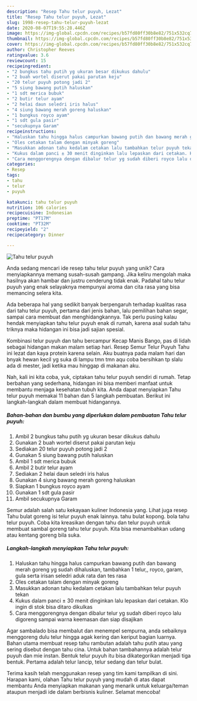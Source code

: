 ```yaml
---
description: "Resep Tahu telur puyuh, Lezat"
title: "Resep Tahu telur puyuh, Lezat"
slug: 1998-resep-tahu-telur-puyuh-lezat
date: 2020-08-07T19:55:28.446Z
image: https://img-global.cpcdn.com/recipes/b57fd80ff30b8e82/751x532cq70/tahu-telur-puyuh-foto-resep-utama.jpg
thumbnail: https://img-global.cpcdn.com/recipes/b57fd80ff30b8e82/751x532cq70/tahu-telur-puyuh-foto-resep-utama.jpg
cover: https://img-global.cpcdn.com/recipes/b57fd80ff30b8e82/751x532cq70/tahu-telur-puyuh-foto-resep-utama.jpg
author: Christopher Reeves
ratingvalue: 3.6
reviewcount: 15
recipeingredient:
- "2 bungkus tahu putih yg ukuran besar dikukus dahulu"
- "2 buah wortel diserut pakai parutan keju"
- "20 telur puyuh potong jadi 2"
- "5 siung bawang putih haluskan"
- "1 sdt merica bubuk"
- "2 butir telur ayam"
- "2 helai daun seledri iris halus"
- "4 siung bawang merah goreng haluskan"
- "1 bungkus royco ayam"
- "1 sdt gula pasir"
- "secukupnya Garam"
recipeinstructions:
- "Haluskan tahu hingga halus campurkan bawang putih dan bawang merah goreng yg sudah dihaluskan, tambahkan 1 telur,, royco, garam, gula serta irisan seledri aduk rata dan tes rasa"
- "Oles cetakan talam dengan minyak goreng"
- "Masukkan adonan tahu kedalam cetakan lalu tambahkan telur puyuh tekan"
- "Kukus dalam panci ± 30 menit dinginkan lalu lepaskan dari cetakan. Klo ingin di stok bisa ditaro dikulkas"
- "Cara menggorengnya dengan dibalur telur yg sudah diberi royco lalu digoreng sampai warna keemasan dan siap disajikan"
categories:
- Resep
tags:
- tahu
- telur
- puyuh

katakunci: tahu telur puyuh 
nutrition: 106 calories
recipecuisine: Indonesian
preptime: "PT17M"
cooktime: "PT32M"
recipeyield: "2"
recipecategory: Dinner

---
```



![Tahu telur puyuh](https://img-global.cpcdn.com/recipes/b57fd80ff30b8e82/751x532cq70/tahu-telur-puyuh-foto-resep-utama.jpg)

Anda sedang mencari ide resep tahu telur puyuh yang unik? Cara menyiapkannya memang susah-susah gampang. Jika keliru mengolah maka hasilnya akan hambar dan justru cenderung tidak enak. Padahal tahu telur puyuh yang enak selayaknya mempunyai aroma dan cita rasa yang bisa memancing selera kita.

Ada beberapa hal yang sedikit banyak berpengaruh terhadap kualitas rasa dari tahu telur puyuh, pertama dari jenis bahan, lalu pemilihan bahan segar, sampai cara membuat dan menghidangkannya. Tak perlu pusing kalau hendak menyiapkan tahu telur puyuh enak di rumah, karena asal sudah tahu triknya maka hidangan ini bisa jadi sajian spesial.

Kombinasi telur puyuh dan tahu bercampur Kecap Manis Bango, pas di lidah sebagai hidangan makan malam setiap hari. Resep Semur Telur Puyuh Tahu ini lezat dan kaya protein karena selain. Aku buatnya pada malam hari dan bnyak hewan kecil yg suka di lampu tmn tmn aqu coba bersihkan tp slalu ada di mester, jadi ketika mau hinggap di makanan aku.


Nah, kali ini kita coba, yuk, ciptakan tahu telur puyuh sendiri di rumah. Tetap berbahan yang sederhana, hidangan ini bisa memberi manfaat untuk membantu menjaga kesehatan tubuh kita. Anda dapat menyiapkan Tahu telur puyuh memakai 11 bahan dan 5 langkah pembuatan. Berikut ini langkah-langkah dalam membuat hidangannya.

<!--inarticleads1-->

##### Bahan-bahan dan bumbu yang diperlukan dalam pembuatan Tahu telur puyuh:

1. Ambil 2 bungkus tahu putih yg ukuran besar dikukus dahulu
1. Gunakan 2 buah wortel diserut pakai parutan keju
1. Sediakan 20 telur puyuh potong jadi 2
1. Gunakan 5 siung bawang putih haluskan
1. Ambil 1 sdt merica bubuk
1. Ambil 2 butir telur ayam
1. Sediakan 2 helai daun seledri iris halus
1. Gunakan 4 siung bawang merah goreng haluskan
1. Siapkan 1 bungkus royco ayam
1. Gunakan 1 sdt gula pasir
1. Ambil secukupnya Garam


Semur adalah salah satu kekayaan kuliner Indonesia yang. Lihat juga resep Tahu bulat goreng isi telur puyuh enak lainnya. tahu bulat kopong. bola tahu telur puyuh. Coba kita kreasikan dengan tahu dan telur puyuh untuk membuat sambal goreng tahu telur puyuh. Kita bisa menambahkan udang atau kentang goreng bila suka. 

<!--inarticleads2-->

##### Langkah-langkah menyiapkan Tahu telur puyuh:

1. Haluskan tahu hingga halus campurkan bawang putih dan bawang merah goreng yg sudah dihaluskan, tambahkan 1 telur,, royco, garam, gula serta irisan seledri aduk rata dan tes rasa
1. Oles cetakan talam dengan minyak goreng
1. Masukkan adonan tahu kedalam cetakan lalu tambahkan telur puyuh tekan
1. Kukus dalam panci ± 30 menit dinginkan lalu lepaskan dari cetakan. Klo ingin di stok bisa ditaro dikulkas
1. Cara menggorengnya dengan dibalur telur yg sudah diberi royco lalu digoreng sampai warna keemasan dan siap disajikan


Agar sambalado bisa membalut dan menempel sempurna, anda sebaiknya menggoreng dulu telur hingga agak kering dan keriput bagian luarnya. Bahan utama membuat resep tahu rambutan adalah tahu putih atau yang sering disebut dengan tahu cina. Untuk bahan tambahannya adalah telur puyuh dan mie instan. Bentuk telur puyuh itu bisa dikategorikan menjadi tiga bentuk. Pertama adalah telur lancip, telur sedang dan telur bulat. 

Terima kasih telah menggunakan resep yang tim kami tampilkan di sini. Harapan kami, olahan Tahu telur puyuh yang mudah di atas dapat membantu Anda menyiapkan makanan yang menarik untuk keluarga/teman ataupun menjadi ide dalam berbisnis kuliner. Selamat mencoba!
